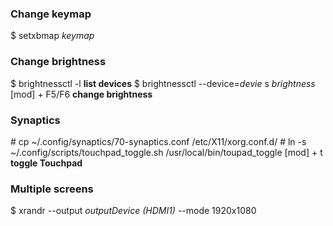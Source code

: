 ### Change keymap
$ setxbmap *keymap*

### Change brightness
$ brightnessctl -l **list devices**
$ brightnessctl --device=*devie* s *brightness*
[mod] + F5/F6 **change brightness**

### Synaptics 
\# cp ~/.config/synaptics/70-synaptics.conf /etc/X11/xorg.conf.d/
\# ln -s ~/.config/scripts/touchpad_toggle.sh /usr/local/bin/toupad_toggle
[mod] + t **toggle Touchpad**

### Multiple screens 
$ xrandr --output *outputDevice (HDMI1)* --mode 1920x1080

